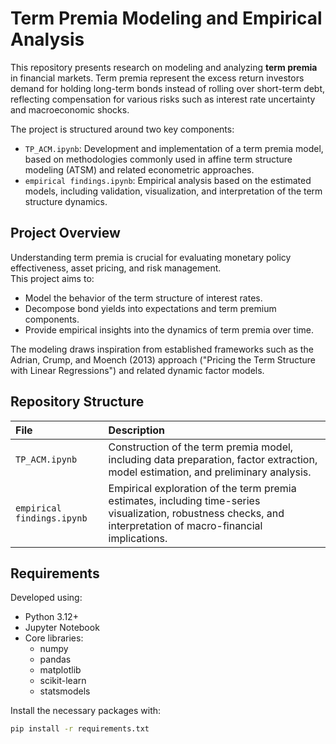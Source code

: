 # Term Premia Modeling and Empirical Analysis

This repository presents research on modeling and analyzing **term premia** in financial markets. Term premia represent the excess return investors demand for holding long-term bonds instead of rolling over short-term debt, reflecting compensation for various risks such as interest rate uncertainty and macroeconomic shocks.

The project is structured around two key components:
- `TP_ACM.ipynb`: Development and implementation of a term premia model, based on methodologies commonly used in affine term structure modeling (ATSM) and related econometric approaches.
- `empirical findings.ipynb`: Empirical analysis based on the estimated models, including validation, visualization, and interpretation of the term structure dynamics.

## Project Overview

Understanding term premia is crucial for evaluating monetary policy effectiveness, asset pricing, and risk management.  
This project aims to:
- Model the behavior of the term structure of interest rates.
- Decompose bond yields into expectations and term premium components.
- Provide empirical insights into the dynamics of term premia over time.

The modeling draws inspiration from established frameworks such as the Adrian, Crump, and Moench (2013) approach ("Pricing the Term Structure with Linear Regressions") and related dynamic factor models.

## Repository Structure

| File | Description |
|:-----|:------------|
| `TP_ACM.ipynb` | Construction of the term premia model, including data preparation, factor extraction, model estimation, and preliminary analysis. |
| `empirical findings.ipynb` | Empirical exploration of the term premia estimates, including time-series visualization, robustness checks, and interpretation of macro-financial implications. |

## Requirements

Developed using:
- Python 3.12+
- Jupyter Notebook
- Core libraries:
  - numpy
  - pandas
  - matplotlib
  - scikit-learn
  - statsmodels

Install the necessary packages with:

```bash
pip install -r requirements.txt
